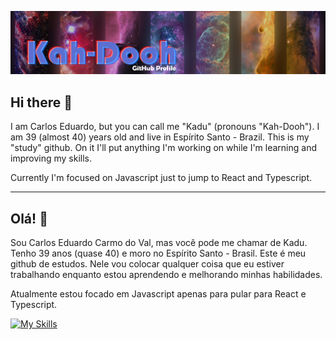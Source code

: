 ![alt text](https://github.com/kadu20es/kadu20es/blob/main/github_banner.png)

## Hi there 👋

I am Carlos Eduardo, but you can call me "Kadu" (pronouns "Kah-Dooh"). 
I am 39 (almost 40) years old and live in Espírito Santo - Brazil.
This is my "study" github. On it I'll put anything I'm working on while I'm learning and improving my skills.

Currently I'm focused on Javascript just to jump to React and Typescript.
___

## Olá! 👋

Sou Carlos Eduardo Carmo do Val, mas você pode me chamar de Kadu.
Tenho 39 anos (quase 40) e moro no Espírito Santo - Brasil.
Este é meu github de estudos. Nele vou colocar qualquer coisa que eu estiver trabalhando enquanto estou aprendendo e melhorando minhas habilidades.

Atualmente estou focado em Javascript apenas para pular para React e Typescript.

[![My Skills](https://skillicons.dev/icons?i=html,css,js,react,mysql,postgres,docker,kubernetes,git,kafka,rabbitmq,linux,bash,idea,vscode&perline=8)](https://skillicons.dev)


<!--
**kadu20es/kadu20es** is a ✨ _special_ ✨ repository because its `README.md` (this file) appears on your GitHub profile.

icons place: https://reactjsexample.com/skill-icons-beautiful-skills-icons-for-your-github-readme/

Here are some ideas to get you started:

- 🔭 I’m currently working on ...
- 🌱 I’m currently learning ...
- 👯 I’m looking to collaborate on ...
- 🤔 I’m looking for help with ...
- 💬 Ask me about ...
- 📫 How to reach me: ...
- 😄 Pronouns: ...
- ⚡ Fun fact: ...
-->
